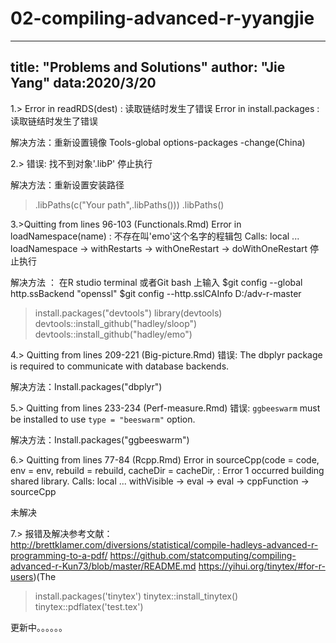 # 02-compiling-advanced-r-yyangjie
---
title: "Problems and Solutions"
author: "Jie Yang"
data:2020/3/20
---

1.> 
Error in readRDS(dest) : 读取链结时发生了错误
Error in install.packages : 读取链结时发生了错误

解决方法：重新设置镜像  Tools-global options-packages -change(China)

2.>
错误: 找不到对象'.libP'
停止执行

解决方法：重新设置安装路径
> .libPaths(c("Your path",.libPaths()))
> .libPaths()

3.>Quitting from lines 96-103 (Functionals.Rmd) 
Error in loadNamespace(name) : 不存在叫'emo'这个名字的程辑包
Calls: local ... loadNamespace -> withRestarts -> withOneRestart -> doWithOneRestart
停止执行

解决方法 ：
在R studio terminal 或者Git bash 上输入
$git config --global http.ssBackend "openssl"
$git config --http.sslCAInfo D:/adv-r-master
>install.packages("devtools")
>library(devtools)
>devtools::install_github("hadley/sloop")
>devtools::install_github("hadley/emo")


4.>
Quitting from lines 209-221 (Big-picture.Rmd) 
错误: The dbplyr package is required to communicate with database backends.

解决方法：Install.packages("dbplyr")

5.>
Quitting from lines 233-234 (Perf-measure.Rmd) 
错误: `ggbeeswarm` must be installed to use `type = "beeswarm"` option.

解决方法：Install.packages("ggbeeswarm")

6.>
Quitting from lines 77-84 (Rcpp.Rmd) 
Error in sourceCpp(code = code, env = env, rebuild = rebuild, cacheDir = cacheDir,  : 
  Error 1 occurred building shared library.
Calls: local ... withVisible -> eval -> eval -> cppFunction -> sourceCpp

未解决 

7.>
报错及解决参考文献：
http://brettklamer.com/diversions/statistical/compile-hadleys-advanced-r-programming-to-a-pdf/
https://github.com/statcomputing/compiling-advanced-r-Kun73/blob/master/README.md
https://yihui.org/tinytex/#for-r-users)(The
>install.packages('tinytex')
>tinytex::install_tinytex()
>tinytex::pdflatex('test.tex')

更新中。。。。。。
